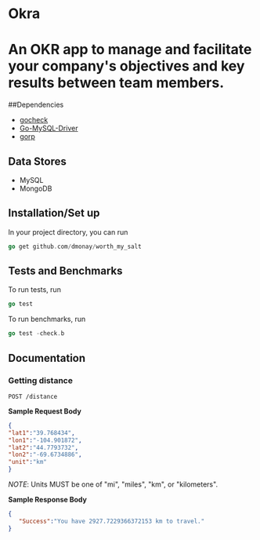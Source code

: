 Okra
=======================

# An OKR app to manage and facilitate your company's objectives and key results between team members.

##Dependencies
- [gocheck](http://gopkg.in/check.v1)
- [Go-MySQL-Driver](https://github.com/go-sql-driver/mysql)
- [gorp](https://github.com/coopernurse/gorp)

## Data Stores

- MySQL
- MongoDB

## Installation/Set up

In your project directory, you can run

``` go
go get github.com/dmonay/worth_my_salt
```


## Tests and Benchmarks

To run tests, run 

```go
go test
```



To run benchmarks, run

```go 
go test -check.b
```


## Documentation

### Getting distance

    POST /distance
    

**Sample Request Body**


```json
{
"lat1":"39.768434", 
"lon1":"-104.901872", 
"lat2":"44.7793732", 
"lon2":"-69.6734886", 
"unit":"km"
}
```


*NOTE*: Units MUST be one of "mi", "miles", "km", or "kilometers".

**Sample Response Body**

```json
{
   "Success":"You have 2927.7229366372153 km to travel."
}
```
